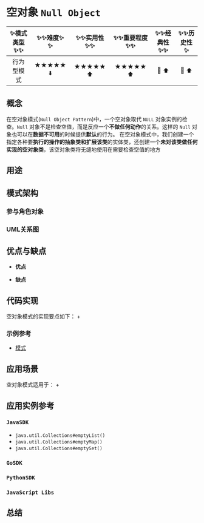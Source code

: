 # 空对象 `Null Object`

| :sparkles:模式类型:sparkles::sparkles:|:sparkles::sparkles:难度:sparkles:  :sparkles: | :sparkles::sparkles:实用性:sparkles::sparkles: | :sparkles::sparkles:重要程度:sparkles::sparkles: |  :sparkles::sparkles:经典性:sparkles::sparkles: | :sparkles::sparkles:历史性:sparkles: |
| :----------------------------------------: | :-----------------------------------------------: | :-------------------------------------------------: | :----------------------------------------------------: | :--------------------------------------------------: | :--------------------------------------: |
|                 行为型模式                           |                ★★★★★ :arrow_down:                 |                  ★★★★★ :arrow_up:                   |                    ★★★★★ :arrow_up:                    |              :green_heart:  :arrow_up:               |        :green_heart:  :arrow_up:         |

## 概念
在空对象模式(`Null Object Pattern`)中，一个空对象取代 `NULL` 对象实例的检查。`Null` 对象不是检查空值，而是反应一个**不做任何动作**的关系。这样的 `Null` 对象也可以在**数据不可用**的时候提供**默认**的行为。
在空对象模式中，我们创建一个指定各种要**执行的操作的抽象类和扩展该类**的实体类，还创建一个**未对该类做任何实现的空对象类**，该空对象类将无缝地使用在需要检查空值的地方


## 用途


## 模式架构



### 参与角色对象



### UML关系图



## 优点与缺点
+ **优点**

+ **缺点**


## 代码实现
空对象模式的实现要点如下：
+

### 示例参考
+ [模式](./java/io/github/hooj0/null-object)

## 应用场景
空对象模式适用于：
+

## 应用实例参考

### `JavaSDK` 
+ `java.util.Collections#emptyList()`
+ `java.util.Collections#emptyMap()`
+ `java.util.Collections#emptySet()`
	
### `GoSDK`

### `PythonSDK`

### `JavaScript Libs`


## 总结